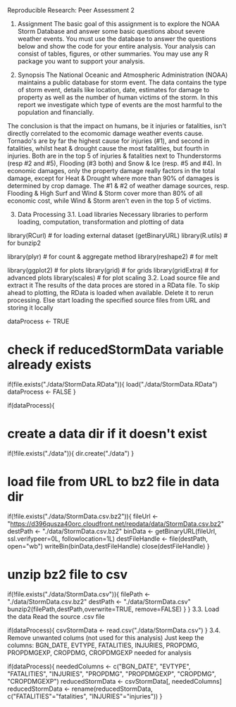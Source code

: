 Reproducible Research: Peer Assessment 2
1. Assignment
The basic goal of this assignment is to explore the NOAA Storm Database and answer some basic questions about severe weather events. You must use the database to answer the questions below and show the code for your entire analysis. Your analysis can consist of tables, figures, or other summaries. You may use any R package you want to support your analysis.

2. Synopsis
The National Oceanic and Atmospheric Administration (NOAA) maintains a public database for storm event. The data contains the type of storm event, details like location, date, estimates for damage to property as well as the number of human victims of the storm. In this report we investigate which type of events are the most harmful to the population and financially.

The conclusion is that the impact on humans, be it injuries or fatalities, isn't directly correlated to the ecomomic damage weather events cause. Tornado's are by far the highest cause for injuries (#1), and second in fatalities, whilst heat & drought cause the most fatalities, but fourth in injuries. Both are in the top 5 of injuries & fatalities next to Thunderstorms (resp #2 and #5), Flooding (#3 both) and Snow & Ice (resp. #5 and #4). In economic damages, only the property damage really factors in the total damage, except for Heat & Drought where more than 90% of damages is determined by crop damage. The #1 & #2 of weather damage sources, resp. Flooding & High Surf and Wind & Storm cover more than 80% of all economic cost, while Wind & Storm aren't even in the top 5 of victims.

3. Data Processing
3.1. Load libraries
Necessary libraries to perform loading, computation, transformation and plotting of data

library(RCurl) # for loading external dataset (getBinaryURL)
library(R.utils) # for bunzip2


library(plyr) # for count & aggregate method
library(reshape2) # for melt 

library(ggplot2) # for plots
library(grid) # for grids
library(gridExtra) # for advanced plots
library(scales) # for plot scaling
3.2. Load source file and extract it
The results of the data proces are stored in a RData file. To skip ahead to plotting, the RData is loaded when available. Delete it to rerun processing. Else start loading the specified source files from URL and storing it locally

dataProcess <- TRUE
# check if reducedStormData variable already exists
if(file.exists("./data/StormData.RData")){
  load("./data/StormData.RData")
  dataProcess <- FALSE
}

if(dataProcess){
  # create a data dir if it doesn't exist
  if(!file.exists("./data")){
      dir.create("./data")
  }
  # load file from URL to bz2 file in data dir
  if(!file.exists("./data/StormData.csv.bz2")){
    fileUrl <- "https://d396qusza40orc.cloudfront.net/repdata/data/StormData.csv.bz2"
    destPath <- "./data/StormData.csv.bz2"
    binData <- getBinaryURL(fileUrl, ssl.verifypeer=0L, followlocation=1L)
    destFileHandle <- file(destPath, open="wb")
    writeBin(binData,destFileHandle)
    close(destFileHandle)
  }
  # unzip bz2 file to csv
  if(!file.exists("./data/StormData.csv")){
    filePath <- "./data/StormData.csv.bz2"
    destPath <- "./data/StormData.csv"
    bunzip2(filePath,destPath,overwrite=TRUE, remove=FALSE)
  }
}
3.3. Load the data
Read the source .csv file

if(dataProcess){
  csvStormData <- read.csv("./data/StormData.csv")
}
3.4. Remove unwanted colums (not used for this analysis)
Just keep the columns: BGN_DATE, EVTYPE, FATALITIES, INJURIES, PROPDMG, PROPDMGEXP, CROPDMG, CROPDMGEXP needed for analysis

if(dataProcess){
  neededColumns <- c("BGN_DATE", "EVTYPE", "FATALITIES", "INJURIES", "PROPDMG", "PROPDMGEXP", "CROPDMG", "CROPDMGEXP")
  reducedStormData <- csvStormData[, neededColumns]
  reducedStormData <- rename(reducedStormData, c("FATALITIES"="fatalities", "INJURIES"="injuries"))
}
